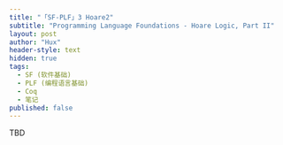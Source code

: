 ```yaml
---
title: "「SF-PLF」3 Hoare2"
subtitle: "Programming Language Foundations - Hoare Logic, Part II"
layout: post
author: "Hux"
header-style: text
hidden: true
tags:
  - SF (软件基础)
  - PLF (编程语言基础)
  - Coq
  - 笔记
published: false
---
```


TBD

